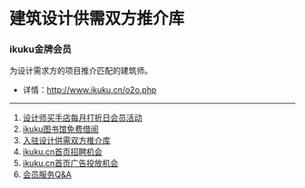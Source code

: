# 建筑设计供需双方推介库

### ikuku金牌会员  
为设计需求方的项目推介匹配的建筑师。  
* 详情：http://www.ikuku.cn/o2o.php

 
------

1. [设计师买手店每月打折日会员活动](member-3.md)
1. [ikuku图书馆免费借阅](library.md)  
1. [入驻设计供需双方推介库](member-4.md)  
1. [ikuku.cn首页招聘机会](member-5.md)  
1. [ikuku.cn首页广告投放机会](member-6.md)
1. [会员服务Q&A](member-2.md)
  